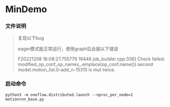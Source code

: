 # MinDemo

### 文件说明
> 复现以下bug
> 
> eager模式能正常运行，使用graph后会报以下错误
> 
> F20221208 16:08:27.755779 19446 job_builder.cpp:336] Check failed: modified_op_conf_op_names_.emplace(op_conf.name()).second model.motion_list.0-add_n-15315 is mut twice.

### 启动命令
```shell
python3 -m oneflow.distributed.launch --nproc_per_node=1 motionrnn_base.py
```